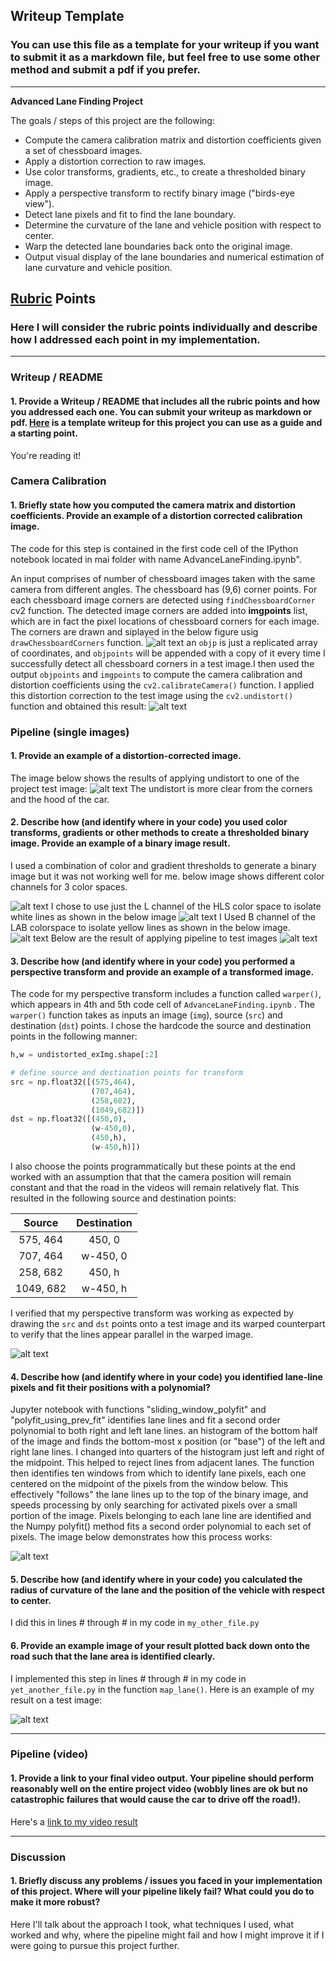 ## Writeup Template

### You can use this file as a template for your writeup if you want to submit it as a markdown file, but feel free to use some other method and submit a pdf if you prefer.

---

**Advanced Lane Finding Project**

The goals / steps of this project are the following:

* Compute the camera calibration matrix and distortion coefficients given a set of chessboard images.
* Apply a distortion correction to raw images.
* Use color transforms, gradients, etc., to create a thresholded binary image.
* Apply a perspective transform to rectify binary image ("birds-eye view").
* Detect lane pixels and fit to find the lane boundary.
* Determine the curvature of the lane and vehicle position with respect to center.
* Warp the detected lane boundaries back onto the original image.
* Output visual display of the lane boundaries and numerical estimation of lane curvature and vehicle position.

[//]: # (Image References)

[image1]: ./output_images/ChessImagesForCalibration.png "Undistorted"
[image2]: ./output_images/UndistortedChessImage.png "Chess_Unidistort"
[image3]: ./output_images/ExampleUndistortedImg.png "Road Transformed"
[image4]: ./output_images/unwrapped.png "Perspective Transform"
[image5]: ./output_images/ThreeColorChanels.png "ColorSpaces"
[image6]: ./output_images/LChannel.png "LChanel"
[image7]: ./output_images/BChanel.png "BChanel"
[image8]: ./output_images/PipelineOnImages.png "PipeLine"
[image9]: ./output_images/polyfit.png "Polyfit"
[video10]: ./project_video.mp4 "Video"

## [Rubric](https://review.udacity.com/#!/rubrics/571/view) Points

### Here I will consider the rubric points individually and describe how I addressed each point in my implementation.  

---

### Writeup / README

#### 1. Provide a Writeup / README that includes all the rubric points and how you addressed each one.  You can submit your writeup as markdown or pdf.  [Here](https://github.com/udacity/CarND-Advanced-Lane-Lines/blob/master/writeup_template.md) is a template writeup for this project you can use as a guide and a starting point.  

You're reading it!

### Camera Calibration

#### 1. Briefly state how you computed the camera matrix and distortion coefficients. Provide an example of a distortion corrected calibration image.

The code for this step is contained in the first code cell of the IPython notebook located in mai folder with name AdvanceLaneFinding.ipynb".

An input comprises of number of chessboard images taken with the same camera from different angles. The chessboard has (9,6) corner points. For each chessboard image corners are detected using `findChessboardCorner` cv2 function. The detected image corners are added into **imgpoints** list, which are in fact the pixel locations of chessboard corners for each image. The corners are drawn and siplayed in the below figure usig `drawChessboardCorners` function.
![alt text][image1]
an `objp` is just a replicated array of coordinates, and `objpoints` will be appended with a copy of it every time I successfully detect all chessboard corners in a test image.I then used the output `objpoints` and `imgpoints` to compute the camera calibration and distortion coefficients using the `cv2.calibrateCamera()` function.  I applied this distortion correction to the test image using the `cv2.undistort()` function and obtained this result: 
![alt text][image2]

### Pipeline (single images)

#### 1. Provide an example of a distortion-corrected image.

The image below shows the results of applying undistort to one of the project test image:
![alt text][image3]
The undistort is more clear from the corners and the hood of the car.
#### 2. Describe how (and identify where in your code) you used color transforms, gradients or other methods to create a thresholded binary image.  Provide an example of a binary image result.

I used a combination of color and gradient thresholds to generate a binary image but it was not working well for me. below image shows different color channels for 3 color spaces.

![alt text][image5]
I chose to use just the L channel of the HLS color space to isolate white lines as shown in the below image
![alt text][image6]
I Used  B channel of the LAB colorspace to isolate yellow lines as shown in the below image.
![alt text][image7]
Below are the result of applying pipeline to test images 
![alt text][image8]

#### 3. Describe how (and identify where in your code) you performed a perspective transform and provide an example of a transformed image.

The code for my perspective transform includes a function called `warper()`, which appears in 4th and 5th code cell of `AdvanceLaneFinding.ipynb` .  The `warper()` function takes as inputs an image (`img`), source (`src`) and destination (`dst`) points.  I chose the hardcode the source and destination points in the following manner:

```python
h,w = undistorted_exImg.shape[:2]

# define source and destination points for transform
src = np.float32([(575,464),
                  (707,464), 
                  (258,682), 
                  (1049,682)])
dst = np.float32([(450,0),
                  (w-450,0),
                  (450,h),
                  (w-450,h)])
```

 I also choose the points programmatically but these points at the end worked with an assumption that that the camera position will remain constant and that the road in the videos will remain relatively flat.
 This resulted in the following source and destination points:

| Source        | Destination   | 
|:-------------:|:-------------:| 
| 575, 464      | 450, 0        | 
| 707, 464      | w-450, 0      |
| 258, 682     | 450, h      |
| 1049, 682      | w-450, h        |

I verified that my perspective transform was working as expected by drawing the `src` and `dst` points onto a test image and its warped counterpart to verify that the lines appear parallel in the warped image.

![alt text][image4]

#### 4. Describe how (and identify where in your code) you identified lane-line pixels and fit their positions with a polynomial?

Jupyter notebook with functions "sliding_window_polyfit" and "polyfit_using_prev_fit" identifies lane lines and fit a second order polynomial to both right and left lane lines. an histogram of the bottom half of the image and finds the bottom-most x position (or "base") of the left and right lane lines. I changed into quarters of the histogram just left and right of the midpoint. This helped to reject lines from adjacent lanes. The function then identifies ten windows from which to identify lane pixels, each one centered on the midpoint of the pixels from the window below. This effectively "follows" the lane lines up to the top of the binary image, and speeds processing by only searching for activated pixels over a small portion of the image. Pixels belonging to each lane line are identified and the Numpy polyfit() method fits a second order polynomial to each set of pixels. The image below demonstrates how this process works:

![alt text][image9]

#### 5. Describe how (and identify where in your code) you calculated the radius of curvature of the lane and the position of the vehicle with respect to center.

I did this in lines # through # in my code in `my_other_file.py`

#### 6. Provide an example image of your result plotted back down onto the road such that the lane area is identified clearly.

I implemented this step in lines # through # in my code in `yet_another_file.py` in the function `map_lane()`.  Here is an example of my result on a test image:

![alt text][image6]

---

### Pipeline (video)

#### 1. Provide a link to your final video output.  Your pipeline should perform reasonably well on the entire project video (wobbly lines are ok but no catastrophic failures that would cause the car to drive off the road!).

Here's a [link to my video result](./project_video.mp4)

---

### Discussion

#### 1. Briefly discuss any problems / issues you faced in your implementation of this project.  Where will your pipeline likely fail?  What could you do to make it more robust?

Here I'll talk about the approach I took, what techniques I used, what worked and why, where the pipeline might fail and how I might improve it if I were going to pursue this project further.  
